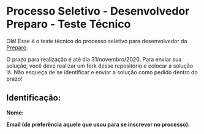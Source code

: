 # Processo Seletivo - Desenvolvedor Preparo - Teste Técnico

Olá! Esse é o teste técnico do processo seletivo para desenvolvedor da [Preparo](https://preparovc.com/).

O prazo para realização é até dia 31/novembro/2020. Para enviar sua solução, você deve realizar um fork desse repositório e colocar a solução lá. Não esqueça de se identificar e enviar a solução como pedido dentro do prazo!

## Identificação:

**Nome:**

**Email (de preferência aquele que usou para se inscrever no processo):**